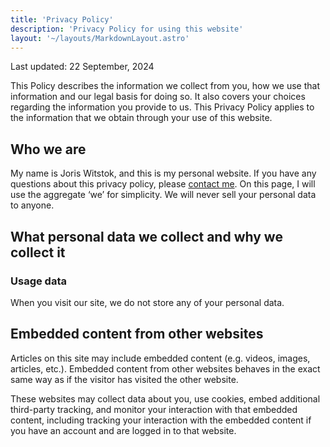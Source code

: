 ```yaml
---
title: 'Privacy Policy'
description: 'Privacy Policy for using this website'
layout: '~/layouts/MarkdownLayout.astro'
---
```


Last updated: 22 September, 2024

This Policy describes the information we collect from you, how we use that information and our legal basis for doing so. It also covers your choices regarding the information you provide to us. This Privacy Policy applies to the information that we obtain through your use of this website.

## Who we are

My name is Joris Witstok, and this is my personal website. If you have any questions about this privacy policy, please [contact me](mailto:joris.witstok@nbi.ku.dk). On this page, I will use the aggregate ‘we’ for simplicity. We will never sell your personal data to anyone.

## What personal data we collect and why we collect it

### Usage data

When you visit our site, we do not store any of your personal data.
<!-- 
### Cookies

We use cookies (small data files transferred onto computers or devices by sites) for record-keeping purposes and to enhance functionality on our site. You may deactivate or restrict the transmission of cookies by changing the settings of your web browser. Cookies that are already stored may be deleted at any time. -->

## Embedded content from other websites

Articles on this site may include embedded content (e.g. videos, images, articles, etc.). Embedded content from other websites behaves in the exact same way as if the visitor has visited the other website.

These websites may collect data about you, use cookies, embed additional third-party tracking, and monitor your interaction with that embedded content, including tracking your interaction with the embedded content if you have an account and are logged in to that website.

<!-- ## How long we retain your data

Anonymised tracking data of individual users is stored for the duration of a year. We also collect and maintain aggregated, anonymised, or pseudonymised  information which we may retain indefinitely to protect the safety and security of our Site, improve our Services or comply with legal obligations.

## Opt-out from anonymised tracking

You can opt out of being tracked by our Matomo Analytics instance below. -->